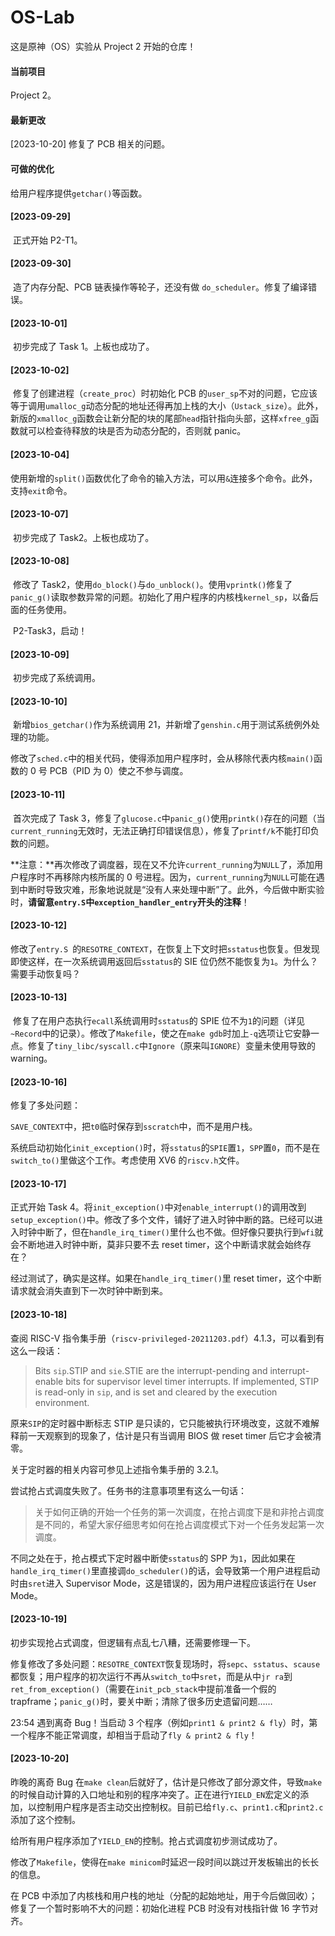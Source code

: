 # OS-Lab

这是原神（OS）实验从 Project 2 开始的仓库！

#### 当前项目

Project 2。

#### 最新更改

[2023-10-20] 修复了 PCB 相关的问题。

#### 可做的优化

  给用户程序提供`getchar()`等函数。

#### [2023-09-29]

​	正式开始 P2-T1。

#### [2023-09-30]

​	造了内存分配、PCB 链表操作等轮子，还没有做 `do_scheduler`。修复了编译错误。

#### [2023-10-01]

​	初步完成了 Task 1。上板也成功了。

#### [2023-10-02]

​	修复了创建进程（`create_proc`）时初始化 PCB 的`user_sp`不对的问题，它应该等于调用`umalloc_g`动态分配的地址还得再加上栈的大小（`Ustack_size`）。此外，新版的`xmalloc_g`函数会让新分配的块的尾部`head`指针指向头部，这样`xfree_g`函数就可以检查待释放的块是否为动态分配的，否则就 panic。

#### [2023-10-04]

​	使用新增的`split()`函数优化了命令的输入方法，可以用`&`连接多个命令。此外，支持`exit`命令。

#### [2023-10-07]

​	初步完成了 Task2。上板也成功了。

#### [2023-10-08]

​	修改了 Task2，使用`do_block()`与`do_unblock()`。使用`vprintk()`修复了`panic_g()`读取参数异常的问题。初始化了用户程序的内核栈`kernel_sp`，以备后面的任务使用。

​	P2-Task3，启动！

#### [2023-10-09]

​	初步完成了系统调用。

#### [2023-10-10]

​	新增`bios_getchar()`作为系统调用 21，并新增了`genshin.c`用于测试系统例外处理的功能。

​	修改了`sched.c`中的相关代码，使得添加用户程序时，会从移除代表内核`main()`函数的 0 号 PCB（PID 为 0）使之不参与调度。

#### [2023-10-11]

​	首次完成了 Task 3，修复了`glucose.c`中`panic_g()`使用`printk()`存在的问题（当`current_running`无效时，无法正确打印错误信息），修复了`printf/k`不能打印负数的问题。

​	**注意：**再次修改了调度器，现在又不允许`current_running`为`NULL`了，添加用户程序时不再移除内核所属的 0 号进程。因为，`current_running`为`NULL`可能在遇到中断时导致灾难，形象地说就是“没有人来处理中断”了。此外，今后做中断实验时，**请留意`entry.S`中`exception_handler_entry`开头的注释**！

#### [2023-10-12]

​	修改了`entry.S `的`RESOTRE_CONTEXT`，在恢复上下文时把`sstatus`也恢复。但发现即使这样，在一次系统调用返回后`sstatus`的 SIE 位仍然不能恢复为`1`。为什么？需要手动恢复吗？

#### [2023-10-13]

​	修复了在用户态执行`ecall`系统调用时`sstatus`的 SPIE 位不为`1`的问题（详见`~Record`中的记录）。修改了`Makefile`，使之在`make gdb`时加上`-q`选项让它安静一点。修复了`tiny_libc/syscall.c`中`Ignore`（原来叫`IGNORE`）变量未使用导致的 warning。

#### [2023-10-16]

  修复了多处问题：

  `SAVE_CONTEXT`中，把`t0`临时保存到`sscratch`中，而不是用户栈。

  系统启动初始化`init_exception()`时，将`sstatus`的`SPIE`置`1`，`SPP`置`0`，而不是在`switch_to()`里做这个工作。考虑使用 XV6 的`riscv.h`文件。

#### [2023-10-17]

  正式开始 Task 4。将`init_exception()`中对`enable_interrupt()`的调用改到`setup_exception()`中。修改了多个文件，铺好了进入时钟中断的路。已经可以进入时钟中断了，但在`handle_irq_timer()`里什么也不做。但好像只要执行到`wfi`就会不断地进入时钟中断，莫非只要不去 reset timer，这个中断请求就会始终存在？

  经过测试了，确实是这样。如果在`handle_irq_timer()`里 reset timer，这个中断请求就会消失直到下一次时钟中断到来。

#### [2023-10-18]

  查阅 RISC-V 指令集手册（`riscv-privileged-20211203.pdf`）4.1.3，可以看到有这么一段话：

> Bits `sip`.STIP and `sie`.STIE are the interrupt-pending and interrupt-enable bits for supervisor level timer interrupts. If implemented, STIP is read-only in `sip`, and is set and cleared by the execution environment.

  原来`SIP`的定时器中断标志 STIP 是只读的，它只能被执行环境改变，这就不难解释前一天观察到的现象了，估计是只有当调用 BIOS 做 reset timer 后它才会被清零。

  关于定时器的相关内容可参见上述指令集手册的 3.2.1。

  尝试抢占式调度失败了。任务书的注意事项里有这么一句话：

> 关于如何正确的开始一个任务的第一次调度，在抢占调度下是和非抢占调度是不同的，希望大家仔细思考如何在抢占调度模式下对一个任务发起第一次调度。

  不同之处在于，抢占模式下定时器中断使`sstatus`的 SPP 为`1`，因此如果在`handle_irq_timer()`里直接调`do_scheduler()`的话，会导致第一个用户进程启动时由`sret`进入 Supervisor Mode，这是错误的，因为用户进程应该运行在 User Mode。

#### [2023-10-19]

  初步实现抢占式调度，但逻辑有点乱七八糟，还需要修理一下。

  修复修改了多处问题：`RESOTRE_CONTEXT`恢复现场时，将`sepc`、`sstatus`、`scause`都恢复；用户程序的初次运行不再从`switch_to`中`sret`，而是从中`jr ra`到`ret_from_exception()`（需要在`init_pcb_stack`中提前准备一个假的 trapframe；`panic_g()`时，要关中断；清除了很多历史遗留问题……

 23:54 遇到离奇 Bug！当启动 3 个程序（例如`print1 & print2 & fly`）时，第一个程序不能正常调度，却相当于启动了`fly & print2 & fly`！

#### [2023-10-20]

  昨晚的离奇 Bug 在`make clean`后就好了，估计是只修改了部分源文件，导致`make`的时候自动计算的入口地址和别的程序冲突了。正在进行`YIELD_EN`宏定义的添加，以控制用户程序是否主动交出控制权。目前已给`fly.c`、`print1.c`和`print2.c`添加了这个控制。

  给所有用户程序添加了`YIELD_EN`的控制。抢占式调度初步测试成功了。

  修改了`Makefile`，使得在`make minicom`时延迟一段时间以跳过开发板输出的长长的信息。

  在 PCB 中添加了内核栈和用户栈的地址（分配的起始地址，用于今后做回收）；修复了一个暂时影响不大的问题：初始化进程 PCB 时没有对栈指针做 16 字节对齐。

